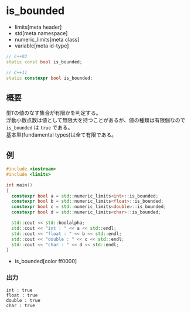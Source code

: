 # is_bounded
* limits[meta header]
* std[meta namespace]
* numeric_limits[meta class]
* variable[meta id-type]

```cpp
// C++03
static const bool is_bounded;

// C++11
static constexpr bool is_bounded;
```

## 概要
型`T`の値のなす集合が有限かを判定する。  
浮動小数点数は値として無限大を持つことがあるが、値の種類は有限個なので `is_bounded` は `true` である。  
基本型(fundamental types)は全て有限である。


## 例
```cpp
#include <iostream>
#include <limits>

int main()
{
  constexpr bool a = std::numeric_limits<int>::is_bounded;
  constexpr bool b = std::numeric_limits<float>::is_bounded;
  constexpr bool c = std::numeric_limits<double>::is_bounded;
  constexpr bool d = std::numeric_limits<char>::is_bounded;

  std::cout << std::boolalpha;
  std::cout << "int : " << a << std::endl;
  std::cout << "float : " << b << std::endl;
  std::cout << "double : " << c << std::endl;
  std::cout << "char : " << d << std::endl;
}
```
* is_bounded[color ff0000]

### 出力
```
int : true
float : true
double : true
char : true
```


